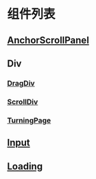 # 组件列表

## [AnchorScrollPanel](/framework/detailDesign/components/AnchorScrollPanel/) 

## Div

### [DragDiv](/framework/detailDesign/components/Div/DragDiv/)

###  [ScrollDiv](/framework/detailDesign/components/Div/ScrollDiv/)

### [TurningPage](/framework/detailDesign/components/Div/TurningPage/)

## [Input](/framework/detailDesign/components/Input/)

##  [Loading](/framework/detailDesign/components/Loading/)
